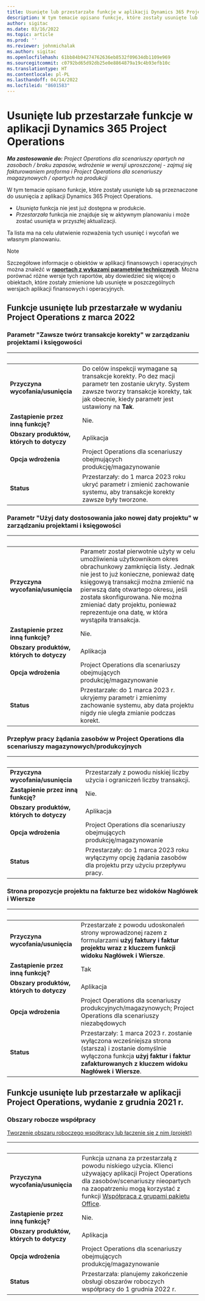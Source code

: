 ```yaml
---
title: Usunięte lub przestarzałe funkcje w aplikacji Dynamics 365 Project Operations
description: W tym temacie opisano funkcje, które zostały usunięte lub są przeznaczone do usunięcia z aplikacji Dynamics 365 Project Operations.
author: sigitac
ms.date: 03/16/2022
ms.topic: article
ms.prod: ''
ms.reviewer: johnmichalak
ms.author: sigitac
ms.openlocfilehash: 61bb84b94274762636eb8532f09634db1109e969
ms.sourcegitcommit: c0792bd65d92db25e0e8864879a19c4b93efb10c
ms.translationtype: HT
ms.contentlocale: pl-PL
ms.lasthandoff: 04/14/2022
ms.locfileid: "8601583"
---
```

# <a name="removed-or-deprecated-features-in-dynamics-365-project-operations"></a>Usunięte lub przestarzałe funkcje w aplikacji Dynamics 365 Project Operations

_**Ma zastosowanie do:** Project Operations dla scenariuszy opartych na zasobach / braku zapasów, wdrożenie w wersji uproszczonej - zajmuj się fakturowaniem proforma i Project Operations dla scenariuszy magazynowych / opartych na produkcji_

W tym temacie opisano funkcje, które zostały usunięte lub są przeznaczone do usunięcia z aplikacji Dynamics 365 Project Operations.

- *Usunięta* funkcja nie jest już dostępna w produkcie.
- *Przestarzała* funkcja nie znajduje się w aktywnym planowaniu i może zostać usunięta w przyszłej aktualizacji.

Ta lista ma na celu ułatwienie rozważenia tych usunięć i wycofań we własnym planowaniu.

> [!NOTE]
> Szczegółowe informacje o obiektów w aplikacji finansowych i operacyjnych można znaleźć w [**raportach z wykazami parametrów technicznych**](/dynamics/s-e/global/axtechrefrep_61). Można porównać różne wersje tych raportów, aby dowiedzieć się więcej o obiektach, które zostały zmienione lub usunięte w poszczególnych wersjach aplikacji finansowych i operacyjnych.

## <a name="features-removed-or-deprecated-in-the-project-operations-march-2022-release"></a>Funkcje usunięte lub przestarzałe w wydaniu Project Operations z marca 2022

### <a name="project-management-and-accounting-always-create-adjustment-transaction-parameter"></a>Parametr "Zawsze twórz transakcje korekty" w zarządzaniu projektami i księgowości

| &nbsp; | &nbsp; |
|--------|--------|
| **Przyczyna wycofania/usunięcia** | Do celów inspekcji wymagane są transakcje korekty. Po dez macji parametr ten zostanie ukryty. System zawsze tworzy transakcje korekty, tak jak obecnie, kiedy parametr jest ustawiony na **Tak**. |
| **Zastąpienie przez inną funkcję?** | Nie. |
| **Obszary produktów, których to dotyczy** | Aplikacja |
| **Opcja wdrożenia** | Project Operations dla scenariuszy obejmujących produkcję/magazynowanie |
| **Status** | Przestarzały: do 1 marca 2023 roku ukryć parametr i zmienić zachowanie systemu, aby transakcje korekty zawsze były tworzone. |

### <a name="project-management-and-accounting-use-adjustment-date-as-new-project-date-parameter"></a>Parametr "Użyj daty dostosowania jako nowej daty projektu" w zarządzaniu projektami i księgowości

| &nbsp; | &nbsp; |
|--------|--------|
| **Przyczyna wycofania/usunięcia** | Parametr został pierwotnie użyty w celu umożliwienia użytkownikom okres obrachunkowy zamknięcia listy. Jednak nie jest to już konieczne, ponieważ datę księgowyą transakcji można zmienić na pierwszą datę otwartego okresu, jeśli została skonfigurowana. Nie można zmieniać daty projektu, ponieważ reprezentuje ona datę, w która wystąpiła transakcja. |
| **Zastąpienie przez inną funkcję?** | Nie. |
| **Obszary produktów, których to dotyczy** | Aplikacja |
| **Opcja wdrożenia** | Project Operations dla scenariuszy obejmujących produkcję/magazynowanie |
| **Status** | Przestarzałe: do 1 marca 2023 r. ukryjemy parametr i zmienimy zachowanie systemu, aby data projektu nigdy nie uległa zmianie podczas korekt. |

### <a name="resource-request-workflow-in-project-operations-for-stockedproduction-based-scenarios"></a>Przepływ pracy żądania zasobów w Project Operations dla scenariuszy magazynowych/produkcyjnych

| &nbsp; | &nbsp; |
|--------|--------|
| **Przyczyna wycofania/usunięcia** | Przestarzały z powodu niskiej liczby użycia i ograniczeń liczby transakcji. |
| **Zastąpienie przez inną funkcję?** | Nie. |
| **Obszary produktów, których to dotyczy** | Aplikacja |
| **Opcja wdrożenia** | Project Operations dla scenariuszy obejmujących produkcję/magazynowanie |
| **Status** | Przestarzały: do 1 marca 2023 roku wyłączymy opcję żądania zasobów dla projektu przy użyciu przepływu pracy. |

### <a name="project-invoice-proposal-page-without-header-and-lines-views"></a>Strona propozycje projektu na fakturze bez widoków Nagłówek i Wiersze

| &nbsp; | &nbsp; |
|--------|--------|
| **Przyczyna wycofania/usunięcia** | Przestarzałe z powodu udoskonaleń strony wprowadzonej razem z formularzami **użyj faktury i faktur projektu wraz z kluczem funkcji widoku Nagłówek i Wiersze**. |
| **Zastąpienie przez inną funkcję?** | Tak |
| **Obszary produktów, których to dotyczy** | Aplikacja |
| **Opcja wdrożenia** | Project Operations dla scenariuszy produkcyjnych/magazynowych; Project Operations dla scenariuszy niezabędowych |
| **Status** | Przestarzały: 1 marca 2023 r. zostanie wyłączona wcześniejsza strona (starsza) i zostanie domyślnie wyłączona funkcja **użyj faktur i faktur zafakturowanych z kluczem widoku Nagłówek i Wiersze**. |

## <a name="features-removed-or-deprecated-in-the-project-operations-december-2021-release"></a>Funkcje usunięte lub przestarzałe w aplikacji Project Operations, wydanie z grudnia 2021 r.

### <a name="collaboration-workspaces"></a>Obszary robocze współpracy

[Tworzenie obszaru roboczego współpracy lub łączenie się z nim (projekt)](/dynamicsax-2012/appuser-itpro/create-or-link-to-a-collaboration-workspace-project)

| &nbsp; | &nbsp; |
|--------|--------|
| **Przyczyna wycofania/usunięcia** | Funkcja uznana za przestarzałą z powodu niskiego użycia. Klienci używający aplikacji Project Operations dla zasobów/scenariuszy nieopartych na zaopatrzeniu mogą korzystać z funkcji [Współpraca z grupami pakietu Office](../project-management/collaboration-groups.md). |
| **Zastąpienie przez inną funkcję?** | Nie. |
| **Obszary produktów, których to dotyczy** | Aplikacja  |
| **Opcja wdrożenia** | Project Operations dla scenariuszy obejmujących produkcję/magazynowanie |
| **Status** | Przestarzała: planujemy zakończenie obsługi obszarów roboczych współpracy do 1 grudnia 2022 r. |
